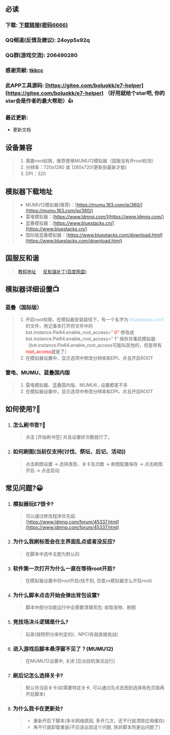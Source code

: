 ## 必读

### 下载: [下载链接(密码6666)](https://wwos.lanzouj.com/ioVOc117nsqh)

### QQ频道(反馈及建议): 24oyp5x92q

### QQ群(游戏交流): 206490280 

### 感谢贡献: [tkkcc](https://github.com/tkkcc)

### 此APP工具源码: [https://gitee.com/boluokk/e7-helper](https://gitee.com/boluokk/e7-helper) （好用就给个star吧, 你的star会是作者的最大帮助）👍

### 最近更新: 
- 更新文档

## 设备兼容

> 1. 需要root权限，推荐使用MUMU12模拟器（国服没有开root检测）
> 2. 分辨率：720x1280 或 1280x720(更新到最新才能)
> 3. DPI：320

## 模拟器下载地址

> - MUMU12模拟器(推荐)：[https://mumu.163.com/jp/360/](https://mumu.163.com/jp/360/)
> - 雷电模拟器：[https://www.ldmnq.com/](https://www.ldmnq.com/)
> - 蓝叠模拟器：[https://www.bluestacks.cn/](https://www.bluestacks.cn/)
> - 国际版蓝叠模拟器：[https://www.bluestacks.com/download.html](https://www.bluestacks.com/download.html)

## 国服反和谐
> [教程地址](https://g.nga.cn/read.php?tid=37578061&rand=971) 　 
> [反和谐补丁(百度网盘)](https://pan.baidu.com/s/14kMrOB8fa5jP06HpKwmb1Q?pwd=dfnt#list/path=%2F) 　


## 模拟器详细设置📺

### 蓝叠（国际版）

> 1. 开启root权限，在模拟器安装路径下，有一个名字为   <font color="skyblue">bluestacks.conf</font> 的文件，用记事本打开将文件中的 bst.instance.Pie64.enable_root_access=" <font color="red">0</font>"  修改成  bst.instance.Pie64.enable_root_access=" <font color="red">1</font>" 保存并重启模拟器（bst.instance.Pie64.enable_root_access可能叫其他的，但是带有<font color='red'>root_access</font>就是了）
> 2. 在模拟器设置中，显示选项中修改分辨率和DPI、并且开启ROOT

### 雷电、MUMU、蓝叠国内版

> 1. 雷电模拟器、蓝叠国内版、MUMU6...设置都差不多
> 2. 在模拟器设置中，显示选项中修改分辨率和DPI、并且开启ROOT

## 如何使用?🦊

1. ### 怎么刷书签?🍃
   > 点击 [开始刷书签] 并且设置好次数就行了。
   
2. ### 如何刷图(当前仅支持[讨伐、祭坛、后记、活动])
   > 点击刷图设置 -> 选择类型、关卡及次数 -> 刷图配置保存 -> 点击刷图开启 -> 点击启动

## 常见问题?😀
1. ### 模拟器玩E7很卡?
   > 可以通过修改程序优先级: [https://www.ldmnq.com/forum/45337.html](https://www.ldmnq.com/forum/45337.html)
2. ### 为什么我刷标签会在主界面乱点或者没反应?
   > 在脚本中选中主题为默认的
3. ### 软件第一次打开为什么一直在等待root开启?
   > 在模拟器设置中将root开启(找不到, 百度xx模拟器怎么开启root)
4. ### 为什么脚本点击开始会弹出背包设置?
   > 脚本中部分功能运行中会需要清理背包: 收取宠物、刷图
5. ### 竞技场决斗逻辑是什么?
   > 玩家(按照积分来判定的)、NPC(有就直接挑战)
6. ### 进入游戏后脚本悬浮窗不见了？(MUMU12)
   > 在MUMU12设置中, 关闭 [后台挂机保活运行]
7. ### 刷后记怎么选择关卡?
   > 默认你当前关卡(如需要特定关卡, 可以通过先点击图到选择角色页面再开启脚本)
8. ### 为什么我卡在更新处?
   > - 重新开启下脚本(多半网络原因, 多开几次，还不行就清除应用缓存)
   > - 再不行就卸载重装(不应该出现这个问题, 除非脚本热更出问题了)